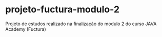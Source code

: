 # projeto-fuctura-modulo-2
Projeto de estudos realizado na finalização do modulo 2 do curso JAVA Academy (Fuctura)
